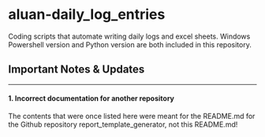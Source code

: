 # aluan-daily_log_entries
Coding scripts that automate writing daily logs and excel sheets. Windows Powershell version and Python version are both included in this repository.

## Important Notes & Updates

----
#### 1. Incorrect documentation for another repository

The contents that were once listed here were meant for the README.md for the Github repository report_template_generator, not this README.md!